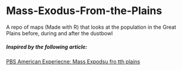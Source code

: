 # Mass-Exodus-From-the-Plains
A repo of maps (Made with R) that looks at the population in the Great Plains before, during and after the dustbowl
##### Inspired by the following article:
[PBS American Experiecne: Mass Expodsu fro tth plains](https://www.pbs.org/wgbh/americanexperience/features/surviving-the-dust-bowl-mass-exodus-plains/#:~:text=The%20Dust%20Bowl%20exodus%20was,1935%20excerpt%20from%20Collier%27s%20magazine.)
